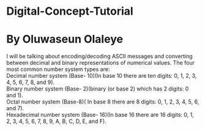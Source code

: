 # Digital-Concept-Tutorial
# By Oluwaseun Olaleye
I will be talking about encoding/decoding ASCII messages and converting between decimal and binary representations of numerical values.
The four most common number system types are:  
Decimal number system (Base- 10)(In base 10 there are ten digits: 0, 1, 2, 3, 4, 5, 6, 7, 8, and 9).  
Binary number system (Base- 2)(binary (or base 2) which has 2 digits: 0 and 1).  
Octal number system (Base-8)( In base 8 there are 8 digits: 0, 1, 2, 3, 4, 5, 6, and 7).  
Hexadecimal number system (Base- 16)(In base 16 there are 16 digits: 0, 1, 2, 3, 4, 5, 6, 7, 8, 9, A, B, C, D, E, and F).  
